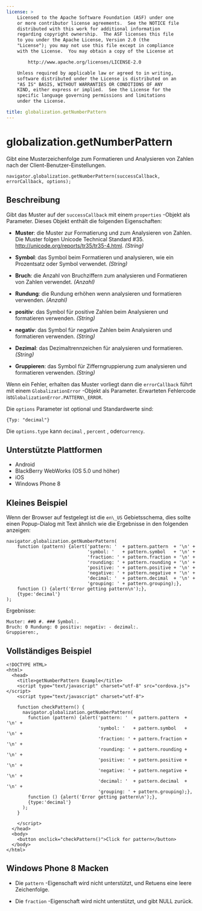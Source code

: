 ```yaml
---
license: >
    Licensed to the Apache Software Foundation (ASF) under one
    or more contributor license agreements.  See the NOTICE file
    distributed with this work for additional information
    regarding copyright ownership.  The ASF licenses this file
    to you under the Apache License, Version 2.0 (the
    "License"); you may not use this file except in compliance
    with the License.  You may obtain a copy of the License at

        http://www.apache.org/licenses/LICENSE-2.0

    Unless required by applicable law or agreed to in writing,
    software distributed under the License is distributed on an
    "AS IS" BASIS, WITHOUT WARRANTIES OR CONDITIONS OF ANY
    KIND, either express or implied.  See the License for the
    specific language governing permissions and limitations
    under the License.

title: globalization.getNumberPattern
---
```


# globalization.getNumberPattern

Gibt eine Musterzeichenfolge zum Formatieren und Analysieren von Zahlen nach der Client-Benutzer-Einstellungen.

    navigator.globalization.getNumberPattern(successCallback, errorCallback, options);
    

## Beschreibung

Gibt das Muster auf der `successCallback` mit einem `properties` -Objekt als Parameter. Dieses Objekt enthält die folgenden Eigenschaften:

*   **Muster**: die Muster zur Formatierung und zum Analysieren von Zahlen. Die Muster folgen Unicode Technical Standard #35. <http://unicode.org/reports/tr35/tr35-4.html>. *(String)*

*   **Symbol**: das Symbol beim Formatieren und analysieren, wie ein Prozentsatz oder Symbol verwendet. *(String)*

*   **Bruch**: die Anzahl von Bruchziffern zum analysieren und Formatieren von Zahlen verwendet. *(Anzahl)*

*   **Rundung**: die Rundung erhöhen wenn analysieren und formatieren verwenden. *(Anzahl)*

*   **positiv**: das Symbol für positive Zahlen beim Analysieren und formatieren verwenden. *(String)*

*   **negativ**: das Symbol für negative Zahlen beim Analysieren und formatieren verwenden. *(String)*

*   **Dezimal**: das Dezimaltrennzeichen für analysieren und formatieren. *(String)*

*   **Gruppieren**: das Symbol für Zifferngruppierung zum analysieren und formatieren verwenden. *(String)*

Wenn ein Fehler, erhalten das Muster vorliegt dann die `errorCallback` führt mit einem `GlobalizationError` -Objekt als Parameter. Erwarteten Fehlercode ist`GlobalizationError.PATTERN\_ERROR`.

Die `options` Parameter ist optional und Standardwerte sind:

    {Typ: "decimal"}
    

Die `options.type` kann `decimal` , `percent` , oder`currency`.

## Unterstützte Plattformen

*   Android
*   BlackBerry WebWorks (OS 5.0 und höher)
*   iOS
*   Windows Phone 8

## Kleines Beispiel

Wenn der Browser auf festgelegt ist die `en\_US` Gebietsschema, dies sollte einen Popup-Dialog mit Text ähnlich wie die Ergebnisse in den folgenden anzeigen:

    navigator.globalization.getNumberPattern(
        function (pattern) {alert('pattern: '  + pattern.pattern  + '\n' +
                                  'symbol: '   + pattern.symbol   + '\n' +
                                  'fraction: ' + pattern.fraction + '\n' +
                                  'rounding: ' + pattern.rounding + '\n' +
                                  'positive: ' + pattern.positive + '\n' +
                                  'negative: ' + pattern.negative + '\n' +
                                  'decimal: '  + pattern.decimal  + '\n' +
                                  'grouping: ' + pattern.grouping);},
        function () {alert('Error getting pattern\n');},
        {type:'decimal'}
    );
    

Ergebnisse:

    Muster: ##0 #. ### Symbol:.
    Bruch: 0 Rundung: 0 positiv: negativ: - dezimal:.
    Gruppieren:,
    

## Vollständiges Beispiel

    <!DOCTYPE HTML>
    <html>
      <head>
        <title>getNumberPattern Example</title>
        <script type="text/javascript" charset="utf-8" src="cordova.js"></script>
        <script type="text/javascript" charset="utf-8">
    
        function checkPattern() {
          navigator.globalization.getNumberPattern(
            function (pattern) {alert('pattern: '  + pattern.pattern  + '\n' +
                                      'symbol: '   + pattern.symbol   + '\n' +
                                      'fraction: ' + pattern.fraction + '\n' +
                                      'rounding: ' + pattern.rounding + '\n' +
                                      'positive: ' + pattern.positive + '\n' +
                                      'negative: ' + pattern.negative + '\n' +
                                      'decimal: '  + pattern.decimal  + '\n' +
                                      'grouping: ' + pattern.grouping);},
            function () {alert('Error getting pattern\n');},
            {type:'decimal'}
          );
        }
    
        </script>
      </head>
      <body>
        <button onclick="checkPattern()">Click for pattern</button>
      </body>
    </html>
    

## Windows Phone 8 Macken

*   Die `pattern` -Eigenschaft wird nicht unterstützt, und Retuens eine leere Zeichenfolge.

*   Die `fraction` -Eigenschaft wird nicht unterstützt, und gibt NULL zurück.